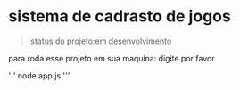 # sistema de cadrasto de jogos
> status  do projeto:em desenvolvimento

para roda esse projeto em sua maquina: digite por favor

'''
node app.js
'''
